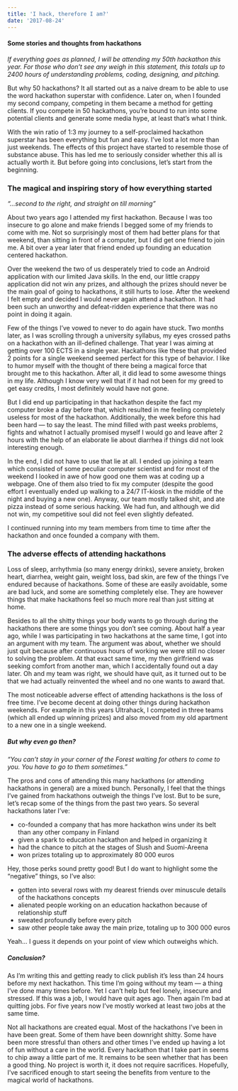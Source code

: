 ```yaml
---
title: 'I hack, therefore I am?'
date: '2017-08-24'
---
```


#### Some stories and thoughts from hackathons

_If everything goes as planned, I will be attending my 50th hackathon this year. For those who don’t see any weigh in this statement, this totals up to 2400 hours of understanding problems, coding, designing, and pitching._

But why 50 hackathons? It all started out as a naive dream to be able to use the word hackathon superstar with confidence. Later on, when I founded my second company, competing in them became a method for getting clients. If you compete in 50 hackathons, you’re bound to run into some potential clients and generate some media hype, at least that’s what I think.

With the win ratio of 1:3 my journey to a self-proclaimed hackathon superstar has been everything but fun and easy. I’ve lost a lot more than just weekends. The effects of this project have started to resemble those of substance abuse. This has led me to seriously consider whether this all is actually worth it. But before going into conclusions, let’s start from the beginning.

### The magical and inspiring story of how everything started

_“…second to the right, and straight on till morning”_

About two years ago I attended my first hackathon. Because I was too insecure to go alone and make friends I begged some of my friends to come with me. Not so surprisingly most of them had better plans for that weekend, than sitting in front of a computer, but I did get one friend to join me. A bit over a year later that friend ended up founding an education centered hackathon.

Over the weekend the two of us desperately tried to code an Android application with our limited Java skills. In the end, our little crappy application did not win any prizes, and although the prizes should never be the main goal of going to hackathons, it still hurts to lose. After the weekend I felt empty and decided I would never again attend a hackathon. It had been such an unworthy and defeat-ridden experience that there was no point in doing it again.

Few of the things I’ve vowed to never to do again have stuck. Two months later, as I was scrolling through a university syllabus, my eyes crossed paths on a hackathon with an ill-defined challenge. That year I was aiming at getting over 100 ECTS in a single year. Hackathons like these that provided 2 points for a single weekend seemed perfect for this type of behavior. I like to humor myself with the thought of there being a magical force that brought me to this hackathon. After all, it did lead to some awesome things in my life. Although I know very well that if it had not been for my greed to get easy credits, I most definitely would have not gone.

But I did end up participating in that hackathon despite the fact my computer broke a day before that, which resulted in me feeling completely useless for most of the hackathon. Additionally, the week before this had been hard — to say the least. The mind filled with past weeks problems, fights and whatnot I actually promised myself I would go and leave after 2 hours with the help of an elaborate lie about diarrhea if things did not look interesting enough.

In the end, I did not have to use that lie at all. I ended up joining a team which consisted of some peculiar computer scientist and for most of the weekend I looked in awe of how good one them was at coding up a webpage. One of them also tried to fix my computer (despite the good effort I eventually ended up walking to a 24/7 IT-kiosk in the middle of the night and buying a new one). Anyway, our team mostly talked shit, and ate pizza instead of some serious hacking. We had fun, and although we did not win, my competitive soul did not feel even slightly defeated.

I continued running into my team members from time to time after the hackathon and once founded a company with them.

### The adverse effects of attending hackathons

Loss of sleep, arrhythmia (so many energy drinks), severe anxiety, broken heart, diarrhea, weight gain, weight loss, bad skin, are few of the things I’ve endured because of hackathons. Some of these are easily avoidable, some are bad luck, and some are something completely else. They are however things that make hackathons feel so much more real than just sitting at home.

Besides to all the shitty things your body wants to go through during the hackathons there are some things you don’t see coming. About half a year ago, while I was participating in two hackathons at the same time, I got into an argument with my team. The argument was about, whether we should just quit because after continuous hours of working we were still no closer to solving the problem. At that exact same time, my then girlfriend was seeking comfort from another man, which I accidentally found out a day later. Oh and my team was right, we should have quit, as it turned out to be that we had actually reinvented the wheel and no one wants to award that.

The most noticeable adverse effect of attending hackathons is the loss of free time. I’ve become decent at doing other things during hackathon weekends. For example in this years Ultrahack, I competed in three teams (which all ended up winning prizes) and also moved from my old apartment to a new one in a single weekend.

##### But why even go then?

_“You can’t stay in your corner of the Forest waiting for others to come to you. You have to go to them sometimes.”_

The pros and cons of attending this many hackathons (or attending hackathons in general) are a mixed bunch. Personally, I feel that the things I’ve gained from hackathons outweigh the things I’ve lost. But to be sure, let’s recap some of the things from the past two years. So several hackathons later I’ve:

- co-founded a company that has more hackathon wins under its belt than any other company in Finland
- given a spark to education hackathon and helped in organizing it
- had the chance to pitch at the stages of Slush and Suomi-Areena
- won prizes totaling up to approximately 80 000 euros

Hey, those perks sound pretty good! But I do want to highlight some the “negative” things, so I’ve also:

- gotten into several rows with my dearest friends over minuscule details of the hackathons concepts
- alienated people working on an education hackathon because of relationship stuff
- sweated profoundly before every pitch
- saw other people take away the main prize, totaling up to 300 000 euros

Yeah… I guess it depends on your point of view which outweighs which.

##### Conclusion?

As I’m writing this and getting ready to click publish it’s less than 24 hours before my next hackathon. This time I’m going without my team — a thing I’ve done many times before. Yet I can’t help but feel lonely, insecure and stressed. If this was a job, I would have quit ages ago. Then again I’m bad at quitting jobs. For five years now I’ve mostly worked at least two jobs at the same time.

Not all hackathons are created equal. Most of the hackathons I’ve been in have been great. Some of them have been downright shitty. Some have been more stressful than others and other times I’ve ended up having a lot of fun without a care in the world. Every hackathon that I take part in seems to chip away a little part of me. It remains to be seen whether that has been a good thing. No project is worth it, it does not require sacrifices. Hopefully, I’ve sacrificed enough to start seeing the benefits from venture to the magical world of hackathons.
